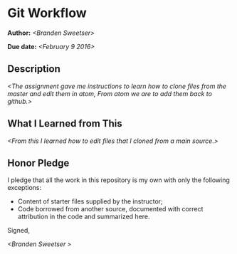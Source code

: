 # Git Workflow

**Author:** _\<Branden Sweetser\>_

**Due date:** _\<February 9 2016\>_

## Description

_\<The assignment gave me instructions to learn how to clone files from the master and edit them in atom, From atom we are to add them back to github.\>_

## What I Learned from This

_\<From this I learned how to edit files that I cloned from a main source.\>_

## Honor Pledge

I pledge that all the work in this repository is my own with only the following exceptions:

* Content of starter files supplied by the instructor;
* Code borrowed from another source, documented with correct attribution in the code and summarized here.

Signed,

_\<Branden Sweetser
\>_
